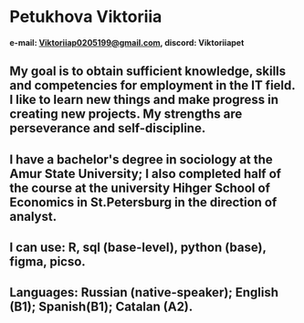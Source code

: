 # Petukhova Viktoriia
#### e-mail: Viktoriiap0205199@gmail.com, discord: Viktoriiapet

## My goal is to obtain sufficient knowledge, skills and competencies for employment in the IT field. I like to learn new things and make progress in creating new projects. My strengths are perseverance and self-discipline.
## I have a bachelor's degree in sociology at the Amur State University; I also completed half of the course at the university Hihger School of Economics in St.Petersburg in the direction of analyst.
## I can use: R, sql (base-level), python (base), figma, picso.
## Languages: Russian (native-speaker); English (B1); Spanish(B1); Catalan (A2).
